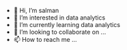 - 👋 Hi, I’m salman
- 👀 I’m interested in data analytics 
- 🌱 I’m currently learning data analytics 
- 💞️ I’m looking to collaborate on ...
- 📫 How to reach me ...

<!---
salmant107701/salmant107701 is a ✨ special ✨ repository because its `README.md` (this file) appears on your GitHub profile.
You can click the Preview link to take a look at your changes.
--->
